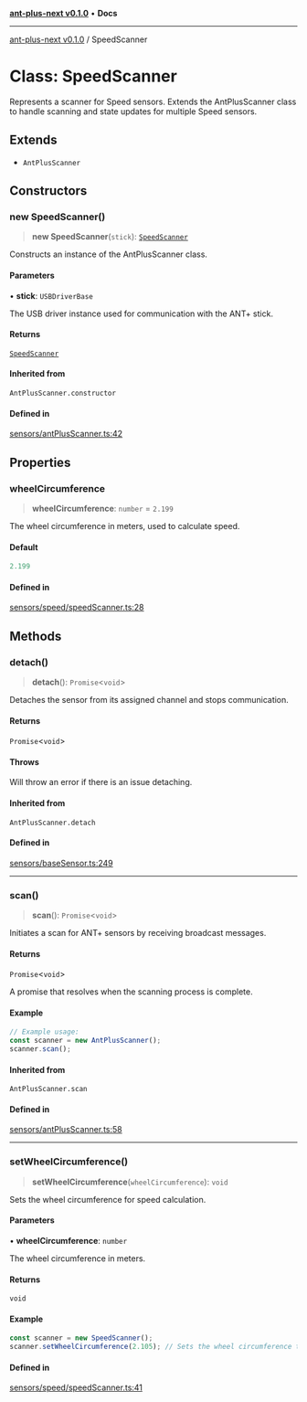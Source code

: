 [**ant-plus-next v0.1.0**](../README.md) • **Docs**

***

[ant-plus-next v0.1.0](../README.md) / SpeedScanner

# Class: SpeedScanner

Represents a scanner for Speed sensors.
Extends the AntPlusScanner class to handle scanning and state updates for multiple Speed sensors.

## Extends

- `AntPlusScanner`

## Constructors

### new SpeedScanner()

> **new SpeedScanner**(`stick`): [`SpeedScanner`](SpeedScanner.md)

Constructs an instance of the AntPlusScanner class.

#### Parameters

• **stick**: `USBDriverBase`

The USB driver instance used for communication with the ANT+ stick.

#### Returns

[`SpeedScanner`](SpeedScanner.md)

#### Inherited from

`AntPlusScanner.constructor`

#### Defined in

[sensors/antPlusScanner.ts:42](https://github.com/Benjamin-Stefan/ant-plus-next/blob/b17049a469528157a32f68083cac64e99938f880/src/sensors/antPlusScanner.ts#L42)

## Properties

### wheelCircumference

> **wheelCircumference**: `number` = `2.199`

The wheel circumference in meters, used to calculate speed.

#### Default

```ts
2.199
```

#### Defined in

[sensors/speed/speedScanner.ts:28](https://github.com/Benjamin-Stefan/ant-plus-next/blob/b17049a469528157a32f68083cac64e99938f880/src/sensors/speed/speedScanner.ts#L28)

## Methods

### detach()

> **detach**(): `Promise`\<`void`\>

Detaches the sensor from its assigned channel and stops communication.

#### Returns

`Promise`\<`void`\>

#### Throws

Will throw an error if there is an issue detaching.

#### Inherited from

`AntPlusScanner.detach`

#### Defined in

[sensors/baseSensor.ts:249](https://github.com/Benjamin-Stefan/ant-plus-next/blob/b17049a469528157a32f68083cac64e99938f880/src/sensors/baseSensor.ts#L249)

***

### scan()

> **scan**(): `Promise`\<`void`\>

Initiates a scan for ANT+ sensors by receiving broadcast messages.

#### Returns

`Promise`\<`void`\>

A promise that resolves when the scanning process is complete.

#### Example

```ts
// Example usage:
const scanner = new AntPlusScanner();
scanner.scan();
```

#### Inherited from

`AntPlusScanner.scan`

#### Defined in

[sensors/antPlusScanner.ts:58](https://github.com/Benjamin-Stefan/ant-plus-next/blob/b17049a469528157a32f68083cac64e99938f880/src/sensors/antPlusScanner.ts#L58)

***

### setWheelCircumference()

> **setWheelCircumference**(`wheelCircumference`): `void`

Sets the wheel circumference for speed calculation.

#### Parameters

• **wheelCircumference**: `number`

The wheel circumference in meters.

#### Returns

`void`

#### Example

```ts
const scanner = new SpeedScanner();
scanner.setWheelCircumference(2.105); // Sets the wheel circumference to 2.105 meters
```

#### Defined in

[sensors/speed/speedScanner.ts:41](https://github.com/Benjamin-Stefan/ant-plus-next/blob/b17049a469528157a32f68083cac64e99938f880/src/sensors/speed/speedScanner.ts#L41)
